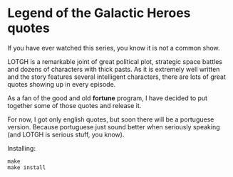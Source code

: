 # Legend of the Galactic Heroes quotes

If you have ever watched this series, you know it is not a common show.

LOTGH is a remarkable joint of great political plot, strategic space battles and dozens of characters with thick pasts. As it is extremely well written and the story features several intelligent characters, there are lots of great quotes showing up in every episode.

As a fan of the good and old __fortune__ program, I have decided to put together some of those quotes and release it.

For now, I got only english quotes, but soon there will be a portuguese version. Because portuguese just sound better when seriously speaking (and LOTGH is serious stuff, you know).

Installing:

    make
	make install
